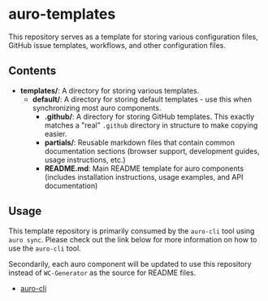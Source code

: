 # auro-templates

This repository serves as a template for storing various configuration files, GitHub issue templates, workflows, and other configuration files.

## Contents
- **templates/**: A directory for storing various templates.
  - **default/**: A directory for storing default templates - use this when synchronizing most auro components.
    - **.github/**: A directory for storing GitHub templates. This exactly matches a "real" `.github` directory in structure
    to make copying easier.
    - **partials/**: Reusable markdown files that contain common documentation sections (browser support, development guides, usage instructions, etc.)
    - **README.md**: Main README template for auro components (includes installation instructions, usage examples, and API documentation)

## Usage
This template repository is primarily consumed by the `auro-cli` tool using `auro sync`. Please check out the link below for more information on how to use the `auro-cli` tool.

Secondarily, each auro component will be updated to use this repository instead of `WC-Generator` as the source for README files.

- [auro-cli](https://github.com/AlaskaAirlines/auro-cli)